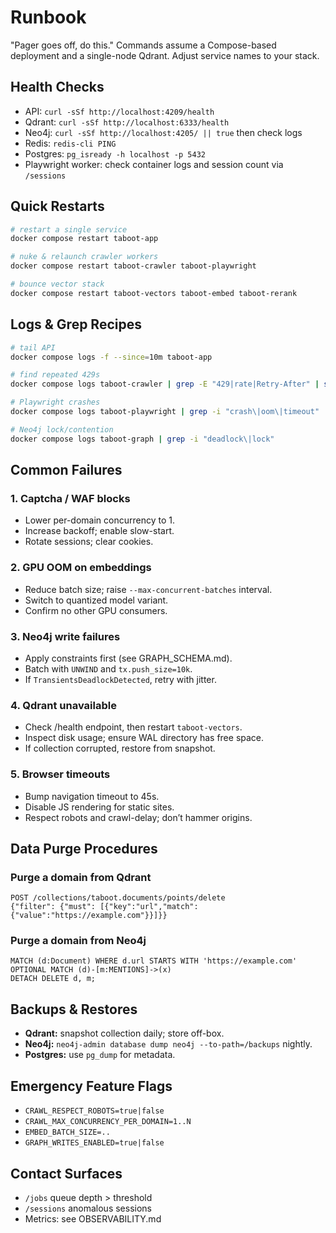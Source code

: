 # Runbook

"Pager goes off, do this." Commands assume a Compose-based deployment and a single-node Qdrant. Adjust service names to your stack.

## Health Checks

* API: `curl -sSf http://localhost:4209/health`
* Qdrant: `curl -sSf http://localhost:6333/health`
* Neo4j: `curl -sSf http://localhost:4205/ || true` then check logs
* Redis: `redis-cli PING`
* Postgres: `pg_isready -h localhost -p 5432`
* Playwright worker: check container logs and session count via `/sessions`

## Quick Restarts

```bash
# restart a single service
docker compose restart taboot-app

# nuke & relaunch crawler workers
docker compose restart taboot-crawler taboot-playwright

# bounce vector stack
docker compose restart taboot-vectors taboot-embed taboot-rerank
```

## Logs & Grep Recipes

```bash
# tail API
docker compose logs -f --since=10m taboot-app

# find repeated 429s
docker compose logs taboot-crawler | grep -E "429|rate|Retry-After" | sort | uniq -c

# Playwright crashes
docker compose logs taboot-playwright | grep -i "crash\|oom\|timeout"

# Neo4j lock/contention
docker compose logs taboot-graph | grep -i "deadlock\|lock"
```

## Common Failures

### 1. Captcha / WAF blocks

* Lower per-domain concurrency to 1.
* Increase backoff; enable slow-start.
* Rotate sessions; clear cookies.

### 2. GPU OOM on embeddings

* Reduce batch size; raise `--max-concurrent-batches` interval.
* Switch to quantized model variant.
* Confirm no other GPU consumers.

### 3. Neo4j write failures

* Apply constraints first (see GRAPH_SCHEMA.md).
* Batch with `UNWIND` and `tx.push_size=10k`.
* If `TransientsDeadlockDetected`, retry with jitter.

### 4. Qdrant unavailable

* Check /health endpoint, then restart `taboot-vectors`.
* Inspect disk usage; ensure WAL directory has free space.
* If collection corrupted, restore from snapshot.

### 5. Browser timeouts

* Bump navigation timeout to 45s.
* Disable JS rendering for static sites.
* Respect robots and crawl-delay; don’t hammer origins.

## Data Purge Procedures

### Purge a domain from Qdrant

```
POST /collections/taboot.documents/points/delete
{"filter": {"must": [{"key":"url","match": {"value":"https://example.com"}}]}}
```

### Purge a domain from Neo4j

```cypher
MATCH (d:Document) WHERE d.url STARTS WITH 'https://example.com'
OPTIONAL MATCH (d)-[m:MENTIONS]->(x)
DETACH DELETE d, m;
```

## Backups & Restores

* **Qdrant:** snapshot collection daily; store off-box.
* **Neo4j:** `neo4j-admin database dump neo4j --to-path=/backups` nightly.
* **Postgres:** use `pg_dump` for metadata.

## Emergency Feature Flags

* `CRAWL_RESPECT_ROBOTS=true|false`
* `CRAWL_MAX_CONCURRENCY_PER_DOMAIN=1..N`
* `EMBED_BATCH_SIZE=..`
* `GRAPH_WRITES_ENABLED=true|false`

## Contact Surfaces

* `/jobs` queue depth > threshold
* `/sessions` anomalous sessions
* Metrics: see OBSERVABILITY.md
